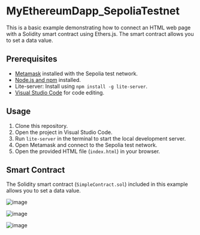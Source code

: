 # MyEthereumDapp_SepoliaTestnet

This is a basic example demonstrating how to connect an HTML web page with a Solidity smart contract using Ethers.js. The smart contract allows you to set a data value.

## Prerequisites

- [Metamask](https://metamask.io/) installed with the Sepolia test network.
- [Node.js and npm](https://nodejs.org/) installed.
- Lite-server: Install using `npm install -g lite-server`.
- [Visual Studio Code](https://code.visualstudio.com/) for code editing.

## Usage

1. Clone this repository.
2. Open the project in Visual Studio Code.
3. Run `lite-server` in the terminal to start the local development server.
4. Open Metamask and connect to the Sepolia test network.
5. Open the provided HTML file (`index.html`) in your browser.

## Smart Contract

The Solidity smart contract (`SimpleContract.sol`) included in this example allows you to set a data value.
 


![image](https://github.com/thulasigithub123/MyEthereumDapp_SepoliaTestnet/assets/87015668/05597ccd-dafc-4773-822b-8524e64afd63)


![image](https://github.com/thulasigithub123/MyEthereumDapp_SepoliaTestnet/assets/87015668/78d8bcc5-32cf-47ff-a5cb-d6fb713067e5)

![image](https://github.com/thulasigithub123/MyEthereumDapp_SepoliaTestnet/assets/87015668/d08b7dac-ece2-4996-9461-5374d27168c2)
